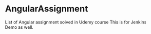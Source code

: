 # AngularAssignment
List of Angular assignment solved in Udemy course 
This is for Jenkins Demo as well.
